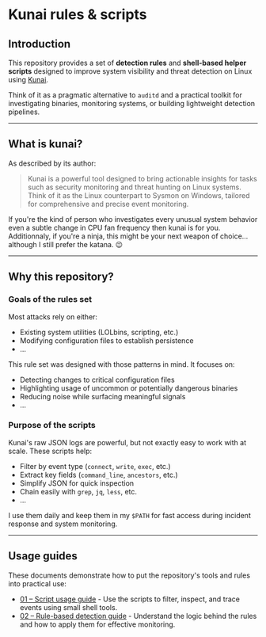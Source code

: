 # Kunai rules & scripts 

## Introduction

This repository provides a set of **detection rules** and **shell-based helper scripts** designed to improve system visibility and threat detection on Linux using [Kunai](https://github.com/kunai-project/kunai).

Think of it as a pragmatic alternative to `auditd` and a practical toolkit for investigating binaries, monitoring systems, or building lightweight detection pipelines.

---

## What is kunai?

As described by its author:

> Kunai is a powerful tool designed to bring actionable insights for tasks such as security monitoring and threat hunting on Linux systems. Think of it as the Linux counterpart to Sysmon on Windows, tailored for comprehensive and precise event monitoring.

If you're the kind of person who investigates every unusual system behavior even a subtle change in CPU fan frequency then kunai is for you.  
Additionnaly, if you're a ninja, this might be your next weapon of choice... although I still prefer the katana. 😉

---

## Why this repository?

### Goals of the rules set

Most attacks rely on either:
- Existing system utilities (LOLbins, scripting, etc.)
- Modifying configuration files to establish persistence
- ...

This rule set was designed with those patterns in mind. It focuses on:
- Detecting changes to critical configuration files
- Highlighting usage of uncommon or potentially dangerous binaries
- Reducing noise while surfacing meaningful signals
- ...

### Purpose of the scripts

Kunai's raw JSON logs are powerful, but not exactly easy to work with at scale. These scripts help:
- Filter by event type (`connect`, `write`, `exec`, etc.)
- Extract key fields (`command_line`, `ancestors`, etc.)
- Simplify JSON for quick inspection
- Chain easily with `grep`, `jq`, `less`, etc.
- ...

I use them daily and keep them in my `$PATH` for fast access during incident response and system monitoring.

---

## Usage guides

These documents demonstrate how to put the repository's tools and rules into practical use:

- [01 – Script usage guide](./doc/01_HOWTOUSE_SCRIPTS.md) - Use the scripts to filter, inspect, and trace events using small shell tools.
- [02 – Rule-based detection guide](./doc/02_HOWTOUSE_RULES.md) -  Understand the logic behind the rules and how to apply them for effective monitoring.

